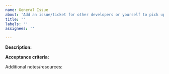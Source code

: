 ```yaml
---
name: General Issue
about: 'Add an issue/ticket for other developers or yourself to pick up '
title: ''
labels: ''
assignees: ''

---
```


**Description:**
<!-- As a _role_, I can do an _action_... -->

**Acceptance criteria:**
<!-- What is the definition of done for this issue? -->

Additional notes/resources:
<!-- What other context can you give to help other developers understand the problem? -->
